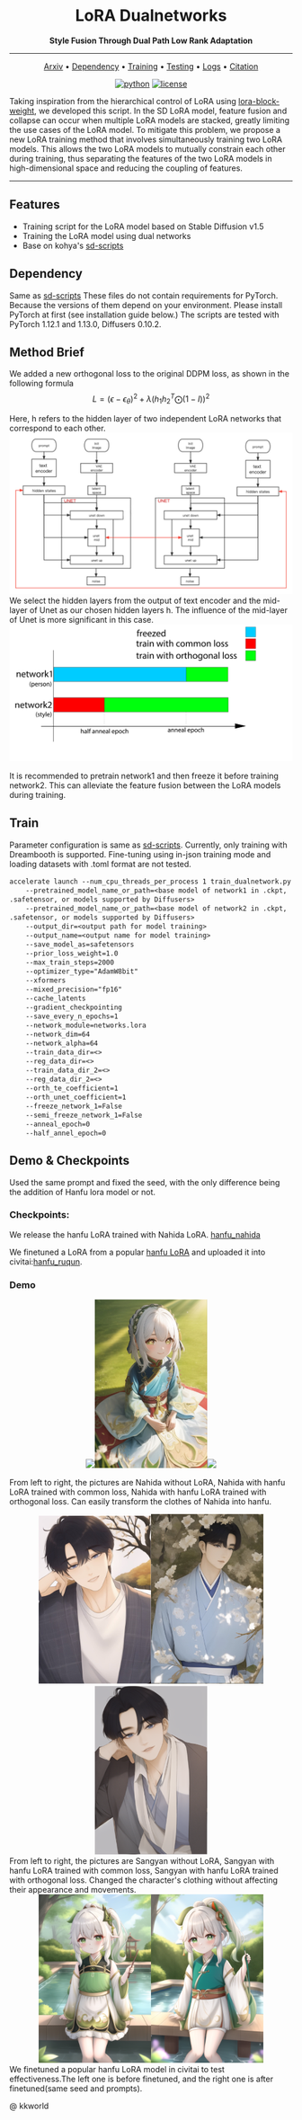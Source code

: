 <div align="center">


# LoRA Dualnetworks
**Style Fusion Through Dual Path Low Rank Adaptation**


______________________________________________________________________

<p align="center">
  <a href="">Arxiv</a> •
  <a href="#dependency">Dependency</a> •
<a href="#training">Training</a> •
<a href="#demo">Testing</a> •
  <a href="#pre-trained-models-and-results">Logs</a> •
  <a href="#citation">Citation</a><br>
 </p>

[![python](https://img.shields.io/badge/python-%20%203.9-blue.svg)]()
[![license](https://img.shields.io/badge/license-Apache%202.0-blue.svg)](https://github.com/duanyiqun/DiffusionDepth/blob/main/LICENSE)



</div>

Taking inspiration from the hierarchical control of LoRA using [lora-block-weight](https://raw.githubusercontent.com/hako-mikan/sd-webui-lora-block-weight/), we developed this script. In the SD LoRA model, feature fusion and collapse can occur when multiple LoRA models are stacked, greatly limiting the use cases of the LoRA model. To mitigate this problem, we propose a new LoRA training method that involves simultaneously training two LoRA models. This allows the two LoRA models to mutually constrain each other during training, thus separating the features of the two LoRA models in high-dimensional space and reducing the coupling of features.

______________________________________________________________________


## Features 
- Training script for the LoRA model based on Stable Diffusion v1.5
- Training the LoRA model using dual networks
- Base on kohya's [sd-scripts](https://github.com/kohya-ss/sd-scripts)


## Dependency
Same as [sd-scripts](https://github.com/kohya-ss/sd-scripts)
These files do not contain requirements for PyTorch. Because the versions of them depend on your environment. Please install PyTorch at first (see installation guide below.)
The scripts are tested with PyTorch 1.12.1 and 1.13.0, Diffusers 0.10.2.

## Method Brief
We added a new orthogonal loss to the original DDPM loss, as shown in the following formula
$$L = (\epsilon - \epsilon_\theta)^2 + \lambda (h_1h_2^T\bigodot(1-I))^2$$

Here, h refers to the hidden layer of two independent LoRA networks that correspond to each other.
![](/img/dualnetwork_theory.png)
We select the hidden layers from the output of text encoder and the mid-layer of Unet as our chosen hidden layers h. The influence of the mid-layer of Unet is more significant in this case.
![](/img/dualnetwork.jpg)

It is recommended to pretrain network1 and then freeze it before training network2. This can alleviate the feature fusion between the LoRA models during training.

## Train
Parameter configuration is same as [sd-scripts](https://github.com/kohya-ss/sd-scripts).
Currently, only training with Dreambooth is supported. Fine-tuning using in-json training mode and loading datasets with .toml format are not tested.
```
accelerate launch --num_cpu_threads_per_process 1 train_dualnetwork.py
    --pretrained_model_name_or_path=<base model of network1 in .ckpt, .safetensor, or models supported by Diffusers>
    --pretrained_model_name_or_path=<base model of network2 in .ckpt, .safetensor, or models supported by Diffusers>
    --output_dir=<output path for model training>  
    --output_name=<output name for model training>
    --save_model_as=safetensors
    --prior_loss_weight=1.0 
    --max_train_steps=2000
    --optimizer_type="AdamW8bit" 
    --xformers 
    --mixed_precision="fp16" 
    --cache_latents 
    --gradient_checkpointing
    --save_every_n_epochs=1 
    --network_module=networks.lora
    --network_dim=64
    --network_alpha=64
    --train_data_dir=<>
    --reg_data_dir=<>
    --train_data_dir_2=<>
    --reg_data_dir_2=<>
    --orth_te_coefficient=1
    --orth_unet_coefficient=1
    --freeze_network_1=False
    --semi_freeze_network_1=False
    --anneal_epoch=0
    --half_annel_epoch=0
```

## Demo & Checkpoints
Used the same prompt and fixed the seed, with the only difference being the addition of Hanfu lora model or not.
### Checkpoints: 
We release the hanfu LoRA trained with Nahida LoRA.
[hanfu_nahida](https://civitai.com/models/55161/hanfunahidadualnetworktrain)

We finetuned a LoRA from a popular [hanfu LoRA](https://civitai.com/models/8029/elegant-hanfu-ruqun-style) and uploaded it into civitai:[hanfu_ruqun](https://civitai.com/models/68524?modelVersionId=73210).

### Demo 
<div align="center">
<img src="img/nihida_base.png" width = "200" height =  alt="图片名称" align=center/><img src="img/nahida_common_loss.jpeg" width = "200" height =  alt="图片名称" align=center/><img src="img/nihida_hanfu.png" width = "200" height =  alt="图片名称" align=center/>
</div>

From left to right, the pictures are Nahida without LoRA, Nahida with hanfu LoRA trained with common loss, Nahida with hanfu LoRA trained with orthogonal loss. Can easily transform the clothes of Nahida into hanfu.
<div align="center">
<img src="img/sangyan_base.jpeg" width = "200" height =  alt="图片名称" align=center/><img src="img/sangyan_common_loss.jpeg" width = "200" height =  alt="图片名称" align=center/><img src="img/sangyan_hanfu.png" width = "200" height =  alt="图片名称" align=center/>
</div>
From left to right, the pictures are Sangyan without LoRA, Sangyan with hanfu LoRA trained with common loss, Sangyan with hanfu LoRA trained with orthogonal loss.
Changed the character's clothing without affecting their appearance and movements.

<div align="center">
<img src="img/15736-2460371662-hanfu, (ru_qun), tree, pool, white hair, green eyes, nahida_genshin, child, masterpiece, best quality.png" width = "200" height =  alt="图片名称" align=center/><img src="img/15735-2460371662-hanfu, (ru_qun), tree, pool, white hair, green eyes, nahida_genshin, child, masterpiece, best quality.png" width = "200" height =  alt="图片名称" align=center/>
</div>
We finetuned a popular hanfu LoRA model in civitai to test effectiveness.The left one is before finetuned, and the right one is after finetuned(same seed and prompts).

@ kkworld